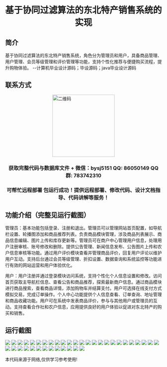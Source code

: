 <p><h1 align="center">基于协同过滤算法的东北特产销售系统的实现</h1></p>

## 简介
基于协同过滤算法的东北特产销售系统，角色分为管理员和用户，具备商品管理、用户管理、会员等级管理和评价管理等功能，支持个性化推荐与便捷购买流程，提升购物体验。    --计算机毕业设计源码；毕设源码；java毕业设计源码


## 联系方式
<img src="https://bs-1329754181.cos.ap-shanghai.myqcloud.com/wx.jpg" alt="二维码" style="display: block; margin: 0 auto;" width="200px">
<p><h3 align="center">获取完整代码与数据库文件 + 微信：bysj5151 QQ: 86050149 QQ群: 783742310</h3></p>
<p><h3 align="center">可帮忙远程部署 包运行成功！提供远程部署、修改代码、设计文档指导、代码讲解等服务！</h3></p>

## 功能介绍（完整见运行截图）
管理员：基本功能包括登录、注册和退出。管理员可以管理网站首页配置，如导航栏设置、轮播图添加和商品推荐列表。负责商品模块管理，涉及商品列表展示、商品信息编辑、图片上传和库存更新等。管理员可在商户中心管理用户信息，处理用户注册审核、账号修改和删除。提供公告管理、新闻信息发布、公告图片上传和农户信息审核等功能。通过用户评价模块查看并管理商品评价，回复用户评论以维护用户互动。支持后台通过会员等级管理、折扣设置、数据查询和系统监控等功能进行有效的网站运营和用户体验优化。

用户：用户注册并通过登录模块访问系统，支持个性化个人信息设置和修改。访问首页获取主导航栏信息、查看公告和商品推荐，探索最新商户信息。通过商品模块进行商品搜索，查看商品详情，添加购物车并结算支付。用户可选择在线支付方式模拟交易，完成订单操作。个人中心功能提供个人信息查看、订单查询、地址管理和商品收藏功能。用户可在系统中发表商品评价，参与与其他用户或管理员的互动。支持查看合作社和农户信息，应用提供良好的用户体验以促进对东北特产的购买和销售。


## 运行截图
![](https://bs-1329754181.cos.ap-shanghai.myqcloud.com/spring/NortheastSpecialtySalesSystemBasedOnCollaborativeFiltering/img/001.jpg)
![](https://bs-1329754181.cos.ap-shanghai.myqcloud.com/spring/NortheastSpecialtySalesSystemBasedOnCollaborativeFiltering/img/002.jpg)
![](https://bs-1329754181.cos.ap-shanghai.myqcloud.com/spring/NortheastSpecialtySalesSystemBasedOnCollaborativeFiltering/img/003.jpg)
![](https://bs-1329754181.cos.ap-shanghai.myqcloud.com/spring/NortheastSpecialtySalesSystemBasedOnCollaborativeFiltering/img/004.jpg)
![](https://bs-1329754181.cos.ap-shanghai.myqcloud.com/spring/NortheastSpecialtySalesSystemBasedOnCollaborativeFiltering/img/005.jpg)
![](https://bs-1329754181.cos.ap-shanghai.myqcloud.com/spring/NortheastSpecialtySalesSystemBasedOnCollaborativeFiltering/img/006.jpg)
![](https://bs-1329754181.cos.ap-shanghai.myqcloud.com/spring/NortheastSpecialtySalesSystemBasedOnCollaborativeFiltering/img/007.jpg)
![](https://bs-1329754181.cos.ap-shanghai.myqcloud.com/spring/NortheastSpecialtySalesSystemBasedOnCollaborativeFiltering/img/008.jpg)
![](https://bs-1329754181.cos.ap-shanghai.myqcloud.com/spring/NortheastSpecialtySalesSystemBasedOnCollaborativeFiltering/img/009.jpg)
![](https://bs-1329754181.cos.ap-shanghai.myqcloud.com/spring/NortheastSpecialtySalesSystemBasedOnCollaborativeFiltering/img/010.jpg)
![](https://bs-1329754181.cos.ap-shanghai.myqcloud.com/spring/NortheastSpecialtySalesSystemBasedOnCollaborativeFiltering/img/011.jpg)
![](https://bs-1329754181.cos.ap-shanghai.myqcloud.com/spring/NortheastSpecialtySalesSystemBasedOnCollaborativeFiltering/img/012.jpg)
![](https://bs-1329754181.cos.ap-shanghai.myqcloud.com/spring/NortheastSpecialtySalesSystemBasedOnCollaborativeFiltering/img/013.jpg)
![](https://bs-1329754181.cos.ap-shanghai.myqcloud.com/spring/NortheastSpecialtySalesSystemBasedOnCollaborativeFiltering/img/014.jpg)
![](https://bs-1329754181.cos.ap-shanghai.myqcloud.com/spring/NortheastSpecialtySalesSystemBasedOnCollaborativeFiltering/img/015.jpg)
![](https://bs-1329754181.cos.ap-shanghai.myqcloud.com/spring/NortheastSpecialtySalesSystemBasedOnCollaborativeFiltering/img/016.jpg)
![](https://bs-1329754181.cos.ap-shanghai.myqcloud.com/spring/NortheastSpecialtySalesSystemBasedOnCollaborativeFiltering/img/017.jpg)
![](https://bs-1329754181.cos.ap-shanghai.myqcloud.com/spring/NortheastSpecialtySalesSystemBasedOnCollaborativeFiltering/img/018.jpg)
![](https://bs-1329754181.cos.ap-shanghai.myqcloud.com/spring/NortheastSpecialtySalesSystemBasedOnCollaborativeFiltering/img/019.jpg)
![](https://bs-1329754181.cos.ap-shanghai.myqcloud.com/spring/NortheastSpecialtySalesSystemBasedOnCollaborativeFiltering/img/020.jpg)
![](https://bs-1329754181.cos.ap-shanghai.myqcloud.com/spring/NortheastSpecialtySalesSystemBasedOnCollaborativeFiltering/img/021.jpg)
![](https://bs-1329754181.cos.ap-shanghai.myqcloud.com/spring/NortheastSpecialtySalesSystemBasedOnCollaborativeFiltering/img/022.jpg)
![](https://bs-1329754181.cos.ap-shanghai.myqcloud.com/spring/NortheastSpecialtySalesSystemBasedOnCollaborativeFiltering/img/023.jpg)
![](https://bs-1329754181.cos.ap-shanghai.myqcloud.com/spring/NortheastSpecialtySalesSystemBasedOnCollaborativeFiltering/img/024.jpg)
![](https://bs-1329754181.cos.ap-shanghai.myqcloud.com/spring/NortheastSpecialtySalesSystemBasedOnCollaborativeFiltering/img/025.jpg)
![](https://bs-1329754181.cos.ap-shanghai.myqcloud.com/spring/NortheastSpecialtySalesSystemBasedOnCollaborativeFiltering/img/026.jpg)
![](https://bs-1329754181.cos.ap-shanghai.myqcloud.com/spring/NortheastSpecialtySalesSystemBasedOnCollaborativeFiltering/img/027.jpg)
![](https://bs-1329754181.cos.ap-shanghai.myqcloud.com/spring/NortheastSpecialtySalesSystemBasedOnCollaborativeFiltering/img/028.jpg)
![](https://bs-1329754181.cos.ap-shanghai.myqcloud.com/spring/NortheastSpecialtySalesSystemBasedOnCollaborativeFiltering/img/029.jpg)
![](https://bs-1329754181.cos.ap-shanghai.myqcloud.com/spring/NortheastSpecialtySalesSystemBasedOnCollaborativeFiltering/img/030.jpg)
![](https://bs-1329754181.cos.ap-shanghai.myqcloud.com/spring/NortheastSpecialtySalesSystemBasedOnCollaborativeFiltering/img/031.jpg)
![](https://bs-1329754181.cos.ap-shanghai.myqcloud.com/spring/NortheastSpecialtySalesSystemBasedOnCollaborativeFiltering/img/032.jpg)
![](https://bs-1329754181.cos.ap-shanghai.myqcloud.com/spring/NortheastSpecialtySalesSystemBasedOnCollaborativeFiltering/img/033.jpg)
![](https://bs-1329754181.cos.ap-shanghai.myqcloud.com/spring/NortheastSpecialtySalesSystemBasedOnCollaborativeFiltering/img/034.jpg)
![](https://bs-1329754181.cos.ap-shanghai.myqcloud.com/spring/NortheastSpecialtySalesSystemBasedOnCollaborativeFiltering/img/035.jpg)
![](https://bs-1329754181.cos.ap-shanghai.myqcloud.com/spring/NortheastSpecialtySalesSystemBasedOnCollaborativeFiltering/img/036.jpg)
![](https://bs-1329754181.cos.ap-shanghai.myqcloud.com/spring/NortheastSpecialtySalesSystemBasedOnCollaborativeFiltering/img/037.jpg)
![](https://bs-1329754181.cos.ap-shanghai.myqcloud.com/spring/NortheastSpecialtySalesSystemBasedOnCollaborativeFiltering/img/038.jpg)

<p>本代码来源于网络,仅供学习参考使用!</p>
